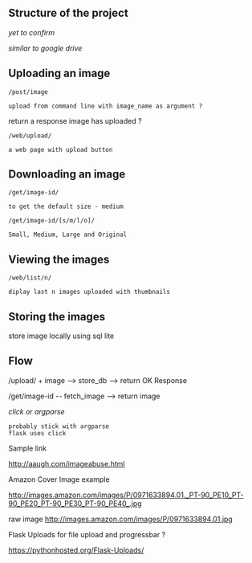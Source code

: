 ## Structure of the project
*yet to confirm*

*similar to google drive*

## Uploading an image

`/post/image`

    upload from command line with image_name as argument ?

return a response image has uploaded ?

`/web/upload/`

    a web page with upload button

## Downloading an image

`/get/image-id/`
    
    to get the default size - medium

`/get/image-id/[s/m/l/o]/`
    
    Small, Medium, Large and Original

## Viewing the images

`/web/list/n/`

    diplay last n images uploaded with thumbnails


## Storing the images

store image locally using sql lite


## Flow

/upload/ + image  --> store_db --> return OK Response

/get/image-id  -- fetch_image --> return image


*click or argparse*
    
    probably stick with argparse
    flask uses click

Sample link

http://aaugh.com/imageabuse.html

Amazon Cover Image example  

http://images.amazon.com/images/P/0971633894.01._PT-90_PE10_PT-90_PE20_PT-90_PE30_PT-90_PE40_.jpg

raw image
    http://images.amazon.com/images/P/0971633894.01.jpg


Flask Uploads for file upload and progressbar ?

https://pythonhosted.org/Flask-Uploads/